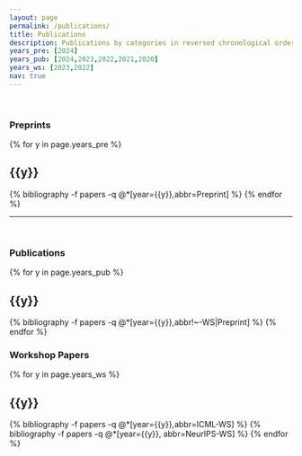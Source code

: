 ```yaml
---
layout: page
permalink: /publications/
title: Publications
description: Publications by categories in reversed chronological order. Also see this <a href='https://scholar.google.com/citations?user=ncBRYIUAAAAJ&hl=en'>Google Scholar</a> page or this <a href='https://www.semanticscholar.org/author/Ming-Yin/2053888252'>Semantic Scholar</a> page. The * denotes equal contribution.
years_pre: [2024]
years_pub: [2024,2023,2022,2021,2020]
years_ws: [2023,2022]
nav: true
---
```


<br />







### **Preprints**



<div class="publications">

{% for y in page.years_pre %}
  <h2 class="year">{{y}}</h2>
  {% bibliography -f papers -q @*[year={{y}},abbr=Preprint] %}
{% endfor %}

</div>



*******
<br />





### **Publications**



<div class="publications">

{% for y in page.years_pub %}
  <h2 class="year">{{y}}</h2>
  {% bibliography -f papers -q @*[year={{y}},abbr!~-WS|Preprint] %}
{% endfor %}

</div>


### **Workshop Papers**



<div class="publications">

{% for y in page.years_ws %}
  <h2 class="year">{{y}}</h2>
  {% bibliography -f papers -q @*[year={{y}},abbr=ICML-WS] %}
  {% bibliography -f papers -q @*[year={{y}}, abbr=NeurIPS-WS] %}
{% endfor %}

</div>

